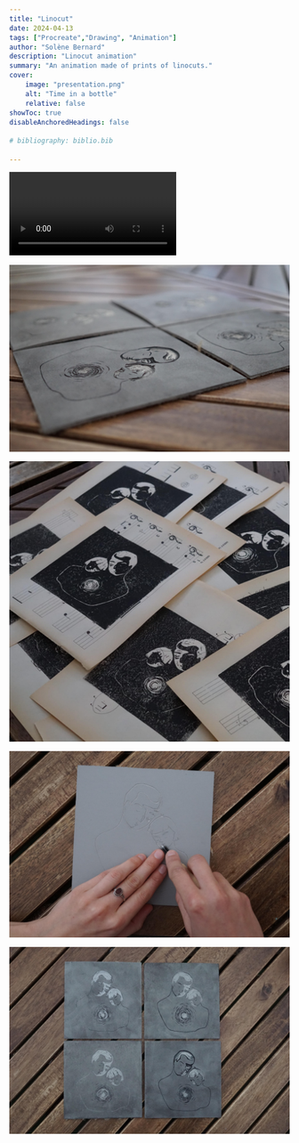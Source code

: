 ```yaml
---
title: "Linocut"
date: 2024-04-13
tags: ["Procreate","Drawing", "Animation"]
author: "Solène Bernard"
description: "Linocut animation" 
summary: "An animation made of prints of linocuts." 
cover:
    image: "presentation.png"
    alt: "Time in a bottle"
    relative: false
showToc: true
disableAnchoredHeadings: false

# bibliography: biblio.bib

---
```



<video src="care.mov" controls></video>

![](image1.jpeg)

![](image2.jpeg)

![](image3.jpeg)

![](image4.jpeg)
